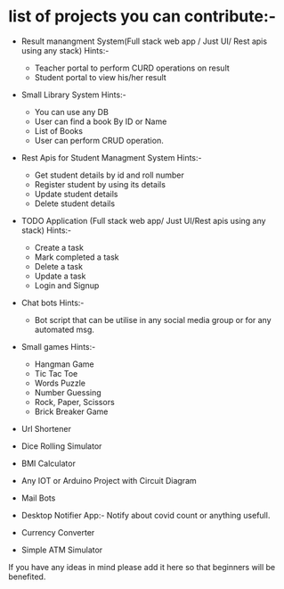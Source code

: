 # list of projects you can contribute:-

* Result  manangment System(Full stack web app / Just UI/ Rest apis using any stack)
Hints:-
    * Teacher portal to perform CURD operations on result
    * Student portal to view his/her result
    
* Small Library System
Hints:- 
    * You can use any DB
    * User can find a book By ID or Name
    * List of Books
    * User can perform CRUD operation.


* Rest Apis for Student Managment System
Hints:- 
    * Get student details by id and roll number
    * Register student by using its details
    * Update student details
    * Delete student details


* TODO Application (Full stack web app/ Just UI/Rest apis using any stack)
Hints:-
    * Create a task
    * Mark completed a task
    * Delete a task
    * Update a task
    * Login and Signup

* Chat bots
Hints:- 
    * Bot script that can be utilise in any social media group or for any automated msg.
* Small games
Hints:-
    * Hangman Game 
    * Tic Tac Toe
    * Words Puzzle
    * Number Guessing
    * Rock, Paper, Scissors
    * Brick Breaker Game
* Url Shortener
* Dice Rolling Simulator
* BMI Calculator
* Any IOT or Arduino Project with Circuit Diagram
* Mail Bots
* Desktop Notifier App:- Notify about covid count or anything usefull.
* Currency Converter 
* Simple ATM Simulator


If you have any ideas in mind please add it here so that beginners will be benefited.